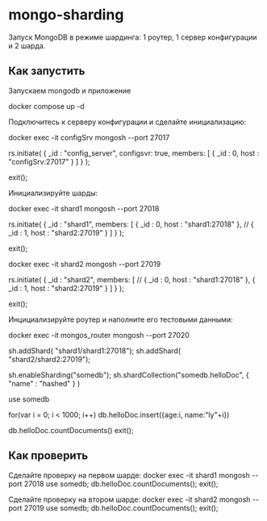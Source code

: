 # mongo-sharding

Запуск MongoDB в режиме шардинга: 1 роутер, 1 сервер конфигурации и 2 шарда.

## Как запустить

Запускаем mongodb и приложение

docker compose up -d

Подключитесь к серверу конфигурации и сделайте инициализацию:

docker exec -it configSrv mongosh --port 27017

rs.initiate(
  {
    _id : "config_server",
       configsvr: true,
    members: [
      { _id : 0, host : "configSrv:27017" }
    ]
  }
);

exit(); 

Инициализируйте шарды:

docker exec -it shard1 mongosh --port 27018

rs.initiate(
    {
      _id : "shard1",
      members: [
        { _id : 0, host : "shard1:27018" },
       // { _id : 1, host : "shard2:27019" }
      ]
    }
);

exit();

docker exec -it shard2 mongosh --port 27019

rs.initiate(
    {
      _id : "shard2",
      members: [
       // { _id : 0, host : "shard1:27018" },
        { _id : 1, host : "shard2:27019" }
      ]
    }
  );
  
exit(); 

Инцициализируйте роутер и наполните его тестовыми данными:

docker exec -it mongos_router mongosh --port 27020

sh.addShard( "shard1/shard1:27018");
sh.addShard( "shard2/shard2:27019");

sh.enableSharding("somedb");
sh.shardCollection("somedb.helloDoc", { "name" : "hashed" } )

use somedb

for(var i = 0; i < 1000; i++) db.helloDoc.insert({age:i, name:"ly"+i})

db.helloDoc.countDocuments() 
exit();

## Как проверить

Сделайте проверку на первом шарде:
docker exec -it shard1 mongosh --port 27018
use somedb;
db.helloDoc.countDocuments();
exit(); 

Сделайте проверку на втором шарде:
docker exec -it shard2 mongosh --port 27019
use somedb;
db.helloDoc.countDocuments();
exit(); 

